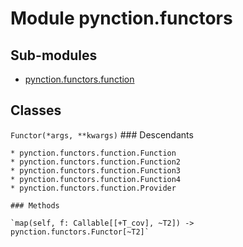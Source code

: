 # Module pynction.functors

## Sub-modules

- [pynction.functors.function](./function.md)

## Classes

`Functor(*args, **kwargs)`
    ### Descendants

    * pynction.functors.function.Function
    * pynction.functors.function.Function2
    * pynction.functors.function.Function3
    * pynction.functors.function.Function4
    * pynction.functors.function.Provider

    ### Methods

    `map(self, f: Callable[[+T_cov], ~T2]) ‑> pynction.functors.Functor[~T2]`
